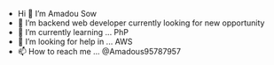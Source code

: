 -  Hi 👋 I’m Amadou Sow
- 👀 I’m backend web developer currently looking for new opportunity
- 🌱 I’m currently learning ... PhP
- 💞️ I’m looking for help in ... AWS
- 📫 How to reach me ... @Amadous95787957
